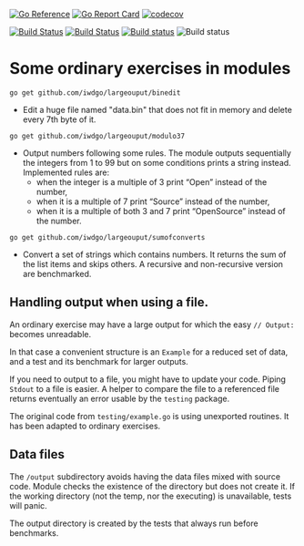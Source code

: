 [![Go Reference](https://pkg.go.dev/badge/iwdgo/largeoutput.svg)](https://pkg.go.dev/iwdgo/largeoutput)
[![Go Report Card](https://goreportcard.com/badge/github.com/iwdgo/largeoutput)](https://goreportcard.com/report/github.com/iwdgo/largeoutput)
[![codecov](https://codecov.io/gh/iWdGo/largeoutput/branch/master/graph/badge.svg)](https://codecov.io/gh/iWdGo/largeoutput)

[![Build Status](https://travis-ci.com/iWdGo/largeoutput.svg?branch=master)](https://travis-ci.com/iWdGo/largeoutput)
[![Build Status](https://api.cirrus-ci.com/github/iWdGo/largeoutput.svg)](https://cirrus-ci.com/github/iWdGo/largeoutput)
[![Build status](https://ci.appveyor.com/api/projects/status/eimlas99romrrro0?svg=true)](https://ci.appveyor.com/project/iWdGo/largeoutput)
![Build status](https://github.com/iwdgo/largeoutput/workflows/Go/badge.svg)

# Some ordinary exercises in modules

`go get github.com/iwdgo/largeouput/binedit`
- Edit a huge file named "data.bin" that does not fit in memory and delete every 7th byte of it.

`go get github.com/iwdgo/largeouput/modulo37`
- Output numbers following some rules. The module outputs sequentially the integers from 1 to 99
 but on some conditions prints a string instead. Implemented rules are:
  - when the integer is a multiple of 3 print “Open” instead of the number,
  - when it is a multiple of 7 print “Source” instead of the number,
  - when it is a multiple of both 3 and 7 print “OpenSource” instead of the number.

`go get github.com/iwdgo/largeouput/sumofconverts`
- Convert a set of strings which contains numbers. It returns the sum of the list items and skips others.
A recursive and non-recursive version are benchmarked.

## Handling output when using a file.

An ordinary exercise may have a large output for which the easy `// Output:`
becomes unreadable.

In that case a convenient structure is an `Example` for a reduced set of data, and
a test and its benchmark for larger outputs.

If you need to output to a file, you might have to update your code.
Piping `Stdout` to a file is easier. A helper to compare the file to a referenced file
returns eventually an error usable by the `testing` package.

The original code from `testing/example.go` is using unexported routines.
It has been adapted to ordinary exercises.

## Data files

The `/output` subdirectory avoids having the data files mixed with source code.
Module checks the existence of the directory but does not create it.
If the working directory (not the temp, nor the executing) is unavailable,
tests will panic.

The output directory is created by the tests that always run before benchmarks.
